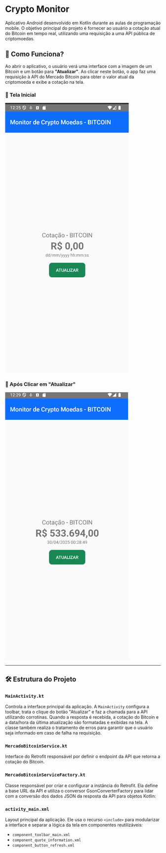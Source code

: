 # Crypto Monitor

Aplicativo Android desenvolvido em Kotlin durante as aulas de programação mobile. O objetivo principal do projeto é fornecer ao usuário a cotação atual do Bitcoin em tempo real, utilizando uma requisição a uma API pública de criptomoedas.

## 🧭 Como Funciona?

Ao abrir o aplicativo, o usuário verá uma interface com a imagem de um Bitcoin e um botão para **"Atualizar"**. Ao clicar neste botão, o app faz uma requisição à API do Mercado Bitcoin para obter o valor atual da criptomoeda e exibe a cotação na tela.

### 📱 Tela Inicial

![imagem de inicialização](https://github.com/bailooon/Crypto-Monitor/blob/master/images/CryptoMonitorIniciar.png)

### 🔄 Após Clicar em "Atualizar"

![imagem após a ação](https://github.com/bailooon/Crypto-Monitor/blob/master/images/CryptoMonitorAcao.png)

---

## 🛠️ Estrutura do Projeto

### `MainActivity.kt`
Controla a interface principal da aplicação. A `MainActivity` configura a toolbar, trata o clique do botão "Atualizar" e faz a chamada para a API utilizando corrotinas. Quando a resposta é recebida, a cotação do Bitcoin e a data/hora da última atualização são formatadas e exibidas na tela. A classe também realiza o tratamento de erros para garantir que o usuário seja informado em caso de falha na requisição.

### `MercadoBitcoinService.kt`
Interface do Retrofit responsável por definir o endpoint da API que retorna a cotação do Bitcoin.

### `MercadoBitcoinServiceFactory.kt`

Classe responsável por criar e configurar a instância do Retrofit. Ela define a base URL da API e utiliza o conversor GsonConverterFactory para lidar com a conversão dos dados JSON da resposta da API para objetos Kotlin:

### `activity_main.xml`

Layout principal da aplicação. Ele usa o recurso `<include>` para modularizar a interface e separar a lógica da tela em componentes reutilizáveis:

- `component_toolbar_main.xml`
- `component_quote_information.xml`
- `component_button_refresh.xml`

